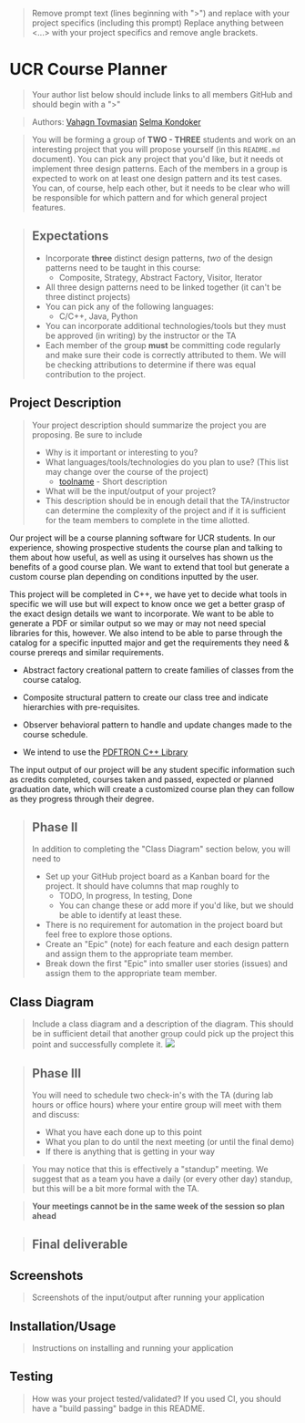  > Remove prompt text (lines beginning with "\>") and replace with your project specifics (including this prompt)
 > Replace anything between \<...\> with your project specifics and remove angle brackets. 
# UCR Course Planner
 > Your author list below should include links to all members GitHub and should begin with a "\>"
 
 > Authors: [Vahagn Tovmasian](https://github.com/Varhagna) [Selma Kondoker](https://github.com/skondoker)
 
 > You will be forming a group of **TWO - THREE** students and work on an interesting project that you will propose yourself (in this `README.md` document). You can pick any project that you'd like, but it needs ot implement three design patterns. Each of the members in a group is expected to work on at least one design pattern and its test cases. You can, of course, help each other, but it needs to be clear who will be responsible for which pattern and for which general project features.
 
 > ## Expectations
 > * Incorporate **three** distinct design patterns, *two* of the design patterns need to be taught in this course:
 >   * Composite, Strategy, Abstract Factory, Visitor, Iterator
 > * All three design patterns need to be linked together (it can't be three distinct projects)
 > * You can pick any of the following languages:
 >   * C/C++, Java, Python
 > * You can incorporate additional technologies/tools but they must be approved (in writing) by the instructor or the TA
 > * Each member of the group **must** be committing code regularly and make sure their code is correctly attributed to them. We will be checking attributions to determine if there was equal contribution to the project.

## Project Description
 > Your project description should summarize the project you are proposing. Be sure to include
 > * Why is it important or interesting to you?
 > * What languages/tools/technologies do you plan to use? (This list may change over the course of the project)
 >   * [toolname](link) - Short description
 > * What will be the input/output of your project?
 > * This description should be in enough detail that the TA/instructor can determine the complexity of the project and if it is sufficient for the team members to complete in the time allotted. 
 
 Our project will be a course planning software for UCR students.
 In our experience, showing prospective students the course plan and talking to them about how useful, as well as using it ourselves has shown us the benefits of a good course plan. We want to extend that tool but generate a custom course plan depending on conditions inputted by the user.
 
 This project will be completed in C++, we have yet to decide what tools in specific we will use but will expect to know once we get a better grasp of the exact design details we want to incorporate. We want to be able to generate a PDF or similar output so we may or may not need special libraries for this, however. We also intend to be able to parse through the catalog for a specific inputted major and get the requirements they need & course prereqs and similar requirements.

  * Abstract factory creational pattern to create families of classes from the course catalog.
  * Composite structural pattern to create our class tree and indicate hierarchies with pre-requisites.
  * Observer behavioral pattern to handle and update changes made to the course schedule.

  * We intend to use the [PDFTRON C++ Library](https://www.pdftron.com/documentation/cpp/)
 
 The input output of our project will be any student specific information such as credits completed, courses taken and passed, expected or planned graduation date, which will create a customized course plan they can follow as they progress through their degree.
 

 > ## Phase II
 > In addition to completing the "Class Diagram" section below, you will need to 
 > * Set up your GitHub project board as a Kanban board for the project. It should have columns that map roughly to 
 >   * TODO, In progress, In testing, Done
 >   * You can change these or add more if you'd like, but we should be able to identify at least these.
 > * There is no requirement for automation in the project board but feel free to explore those options.
 > * Create an "Epic" (note) for each feature and each design pattern and assign them to the appropriate team member.
 > * Break down the first "Epic" into smaller user stories (issues) and assign them to the appropriate team member.
## Class Diagram
 > Include a class diagram and a description of the diagram. This should be in sufficient detail that another group could pick up the project this point and successfully complete it. 
   ![](https://i.imgur.com/WK6WLBs.png)
 
 > ## Phase III
 > You will need to schedule two check-in's with the TA (during lab hours or office hours) where your entire group will meet with them and discuss:
 > * What you have each done up to this point
 > * What you plan to do until the next meeting (or until the final demo)
 > * If there is anything that is getting in your way
 
 > You may notice that this is effectively a "standup" meeting. We suggest that as a team you have a daily (or every other day) standup, but this will be a bit more formal with the TA. 
 
 > **Your meetings cannot be in the same week of the session so plan ahead**

 > ## Final deliverable
 ## Screenshots
 > Screenshots of the input/output after running your application
 ## Installation/Usage
 > Instructions on installing and running your application
 ## Testing
 > How was your project tested/validated? If you used CI, you should have a "build passing" badge in this README.
